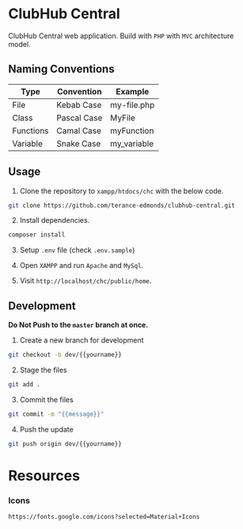# ClubHub Central

ClubHub Central web application. Build with `PHP` with `MVC` architecture model.

## Naming Conventions

| Type     	| Convention  	| Example     	|
|----------	|-------------	|-------------	|
| File     	| Kebab Case  	| my-file.php 	|
| Class    	| Pascal Case 	| MyFile      	|
| Functions | Camal Case 	| myFunction    |
| Variable 	| Snake Case  	| my_variable 	|

## Usage

1. Clone the repository to `xampp/htdocs/chc` with the below code.
```bash
git clone https://github.com/terance-edmonds/clubhub-central.git
```
2. Install dependencies.
```bash 
composer install
```

3. Setup `.env` file (check `.env.sample`)
   
4. Open `XAMPP` and run `Apache` and `MySql`.

5. Visit `http://localhost/chc/public/home`.

## Development

**Do Not Push to the `master` branch at once.**

1. Create a new branch for development

```bash
git checkout -b dev/{{yourname}}
```

2. Stage the files

```bash
git add .
```

3. Commit the files

```bash
git commit -m "{{message}}"
```

4. Push the update

```bash
git push origin dev/{{yourname}}
```

# Resources

### Icons

```http
https://fonts.google.com/icons?selected=Material+Icons
```